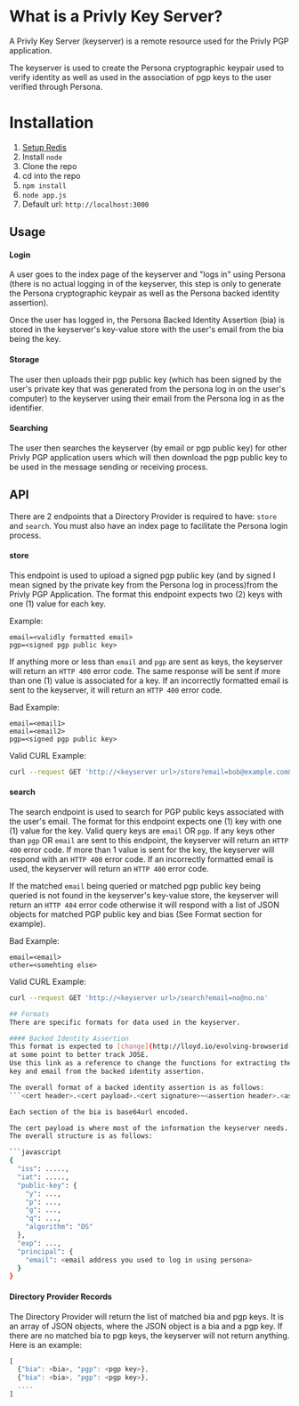 # What is a Privly Key Server?
A Privly Key Server (keyserver) is a remote resource used for the Privly PGP
application.

The keyserver is used to create the Persona cryptographic keypair used to verify
identity as well as used in the association of pgp keys to the user verified
through Persona.

# Installation
1. [Setup Redis](http://redis.io/topics/quickstart)
1. Install ```node```
1. Clone the repo
1. cd into the repo
1. ```npm install```
1. ```node app.js```
1. Default url: ```http://localhost:3000```

## Usage

#### Login
A user goes to the index page of the keyserver and "logs in" using Persona
(there is no actual logging in of the keyserver, this step is only to generate
the Persona cryptographic keypair as well as the Persona backed identity
assertion).

Once the user has logged in, the Persona Backed Identity Assertion (bia) is
stored in the keyserver's key-value store with the user's email from the bia
being the key.

#### Storage
The user then uploads their pgp public key (which has been signed by the user's
private key that was generated from the persona log in on the user's computer)
to the keyserver using their email from the Persona log in as the identifier.

#### Searching
The user then searches the keyserver (by email or pgp public key) for other
Privly PGP application users which will then download the pgp public key to be
used in the message sending or receiving process.

## API
There are 2 endpoints that a Directory Provider is required to have: ```store```
and ```search```. You must also have an index page to facilitate the Persona
login process.

#### store
This endpoint is used to upload a signed pgp public key (and by signed I mean
signed by the private key from the Persona log in process)from the Privly PGP
Application. The format this endpoint expects two (2) keys with one (1) value
for each key.

Example:

```
email=<validly formatted email>
pgp=<signed pgp public key>
```

If anything more or less than ```email``` and ```pgp``` are sent as keys, the
keyserver will return an ```HTTP 400``` error code. The same response will be
sent if more than one (1) value is associated for a key. If an incorrectly
formatted email is sent to the keyserver, it will return an ```HTTP 400``` error
code.

Bad Example:

```
email=<email1>
email=<email2>
pgp=<signed pgp public key>
```

Valid CURL Example:

```bash
curl --request GET 'http://<keyserver url>/store?email=bob@example.com&pgp=dsfdsfds'
```

#### search
The search endpoint is used to search for PGP public keys associated with the
user's email. The format for this endpoint expects one (1) key with one (1)
value for the key. Valid query keys are ```email``` OR ```pgp```.
If any keys other than ```pgp``` OR ```email``` are sent to this endpoint, the
keyserver will return an ```HTTP 400``` error code. If more than 1 value is sent
for the key, the keyserver will respond with an ```HTTP 400``` error code. If an
incorrectly formatted email is used, the keyserver will return an ```HTTP 400```
error code.

If the matched ```email``` being queried or matched pgp public key being queried
is not found in the keyserver's key-value store, the keyserver will return an
```HTTP 404``` error code otherwise it will respond with a list of JSON objects
for matched PGP public key and bias (See Format section for example).

Bad Example:

```
email=<email>
other=<somehting else>
```

Valid CURL Example:

```bash
curl --request GET 'http://<keyserver url>/search?email=no@no.no'

## Formats
There are specific formats for data used in the keyserver.

#### Backed Identity Assertion
This format is expected to [change](http://lloyd.io/evolving-browserid-data-formats/)
at some point to better track JOSE.
Use this link as a reference to change the functions for extracting the public
key and email from the backed identity assertion.

The overall format of a backed identity assertion is as follows:
```<cert header>.<cert payload>.<cert signature>~<assertion header>.<assertion payload>.<assertion signature>```

Each section of the bia is base64url encoded.

The cert payload is where most of the information the keyserver needs.
The overall structure is as follows:

```javascript
{
  "iss": .....,
  "iat": .....,
  "public-key": {
    "y": ...,
    "p": ...,
    "g": ...,
    "q": ...,
    "algorithm": "DS"
  },
  "exp": ...,
  "principal": {
    "email": <email address you used to log in using persona>
  }
}
```

#### Directory Provider Records
The Directory Provider will return the list of matched bia and pgp keys. It is
an array of JSON objects, where the JSON object is a bia and a pgp key. If there
are no matched bia to pgp keys, the keyserver will not return anything. Here is
an example:

```javascript
[
  {"bia": <bia>, "pgp": <pgp key>},
  {"bia": <bia>, "pgp": <pgp key>},
  ....
]
```
